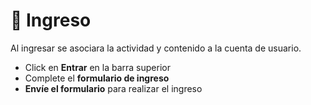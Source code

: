 # 🔐 Ingreso

Al ingresar se asociara la actividad y contenido a la cuenta de usuario.

* Click en **Entrar** en la barra superior
* Complete el **formulario de ingreso**
* **Envíe el formulario** para realizar el ingreso

<!-- <img class="media-screen" src="../../src/screen/entrar.png" width="400"/> -->
<!-- <img class="media-screen" src="../../src/screen/login.png" width="400"/> -->
